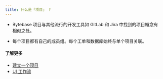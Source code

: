 ```yaml
---
title: 什么是「项目」 ?
---
```


- Bytebase 项目与其他流行的开发工具如 GitLab 和 Jira 中找到的项目概念有相似之处。

- 每个项目都有自己的成员组。每个工单和数据库始终与单个项目关联。

#### 了解更多

- [建立一个项目](https://docs.bytebase.com/get-started/step-by-step/create-a-project)
- [UI 工作流](https://docs.bytebase.com/change-database/change-workflow)
